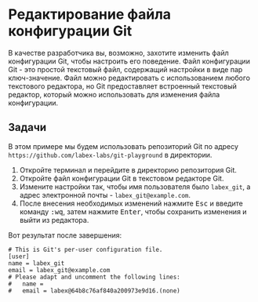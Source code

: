 # Редактирование файла конфигурации Git

В качестве разработчика вы, возможно, захотите изменить файл конфигурации Git, чтобы настроить его поведение. Файл конфигурации Git - это простой текстовый файл, содержащий настройки в виде пар ключ-значение. Файл можно редактировать с использованием любого текстового редактора, но Git предоставляет встроенный текстовый редактор, который можно использовать для изменения файла конфигурации.

## Задачи

В этом примере мы будем использовать репозиторий Git по адресу `https://github.com/labex-labs/git-playground` в директории.

1. Откройте терминал и перейдите в директорию репозитория Git.
2. Откройте файл конфигурации Git в текстовом редакторе Git.
3. Измените настройки так, чтобы имя пользователя было `labex_git`, а адрес электронной почты - `labex_git@example.com`.
4. После внесения необходимых изменений нажмите <kbd>Esc</kbd> и введите команду <kbd>:wq</kbd>, затем нажмите <kbd>Enter</kbd>, чтобы сохранить изменения и выйти из редактора.

Вот результат после завершения:

```shell
# This is Git's per-user configuration file.
[user]
name = labex_git
email = labex_git@example.com
# Please adapt and uncomment the following lines:
#   name =
#   email = labex@64b8c76af840a200973e9d16.(none)
```
